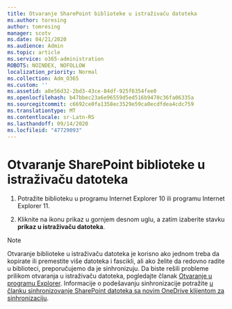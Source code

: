 ```yaml
---
title: Otvaranje SharePoint biblioteke u istraživaču datoteka
ms.author: toresing
author: tomresing
manager: scotv
ms.date: 04/21/2020
ms.audience: Admin
ms.topic: article
ms.service: o365-administration
ROBOTS: NOINDEX, NOFOLLOW
localization_priority: Normal
ms.collection: Adm_O365
ms.custom: ''
ms.assetid: a8e56d32-2bd3-43ce-84df-925f6354fee0
ms.openlocfilehash: b47bbec23a6e96559d5ed516b9470c36fa06335a
ms.sourcegitcommit: c6692ce0fa1358ec3529e59ca0ecdfdea4cdc759
ms.translationtype: MT
ms.contentlocale: sr-Latn-RS
ms.lasthandoff: 09/14/2020
ms.locfileid: "47729093"
---
```

# <a name="open-a-sharepoint-library-in-file-explorer"></a>Otvaranje SharePoint biblioteke u istraživaču datoteka

1. Potražite biblioteku u programu Internet Explorer 10 ili programu Internet Explorer 11. 
    
2. Kliknite na ikonu prikaz u gornjem desnom uglu, a zatim izaberite stavku **prikaz u istraživaču datoteka**.
    
> [!NOTE]
> Otvaranje biblioteke u istraživaču datoteka je korisno ako jednom treba da kopirate ili premestite više datoteka i fascikli, ali ako želite da redovno radite u biblioteci, preporučujemo da je sinhronizuju. Da biste rešili probleme prilikom otvaranja u istraživaču datoteka, pogledajte članak [Otvaranje u programu Explorer](https://go.microsoft.com/fwlink/?linkid=871665). Informacije o podešavanju sinhronizacije potražite [u članku sinhronizovanje SharePoint datoteka sa novim OneDrive klijentom za sinhronizaciju](https://go.microsoft.com/fwlink/?linkid=871666). 
  

